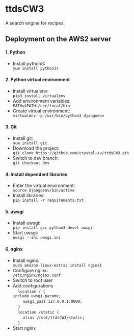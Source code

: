 # ttdsCW3
A search engine for recipes.

<h2>Deployment on the AWS2 server</h2>
<h4>1. Python</h4>
   <ul>
   <li>Install python3:</li>
   <code>yum install python37</code>
   </ul>
<h4>2. Python virtual environment</h4>
   <ul>
   <li>Install virtualenv:</li>
   <code>pip3 install virtualenv</code>
   <li>Add environment variables:</li>
   <code>PATH=$PATH:/usr/local/bin</code>
   <li>Create virtual environment:</li>
   <code>virtualenv -p /usr/bin/python3 djangoenv</code>
   </ul>
<h4>3. Git</h4>
   <ul>
   <li>Install git:</li>
   <code>yum install git</code>
   <li>Download the project:</li>
   <code>git clone https://github.com/crystal-xu/ttdsCW3.git</code>
   <li>Switch to dev branch:</li>
   <code>git checkout dev</code>
   </ul>
<h4>4. Install dependent libraries</h4>
   <ul>
   <li>Enter the virtual environment:</li>
   <code>source djangoenv/bin/active</code>
   <li>Install libraries:</li>
   <code>pip install -r requirements.txt</code>
   </ul>
<h4>5. uwsgi</h4>
   <ul>
   <li>Install uwsgi:</li>
   <code>pip install gcc python3-devel uwsgi</code>
   <li>Start uwsgi:</li>
   <code>uwsgi --ini uwsgi.ini</code>
   </ul>
<h4>6. nginx</h4>
   <ul>
   <li>Install nginx:</li>
   <code>sudo amazon-linux-extras install nginx1</code>
   <li>Configure nginx:</li>
   <code>/etc/nginx/nginx.conf</code>
   <li>Switch to root user</li>
   <li>Add configurations</li>
    <code>location / {</code><br>
        <code>include uwsgi_params;</code><br>
        <code>uwsgi_pass 127.0.0.1:8000;</code><br>
    <code>}</code>
<br/>
    <code>location /static {</code><br>
        <code>alias /root/ttdsCW3/static;</code><br>
    <code>}</code>
   <li>Start nginx</li>
   </ul>


